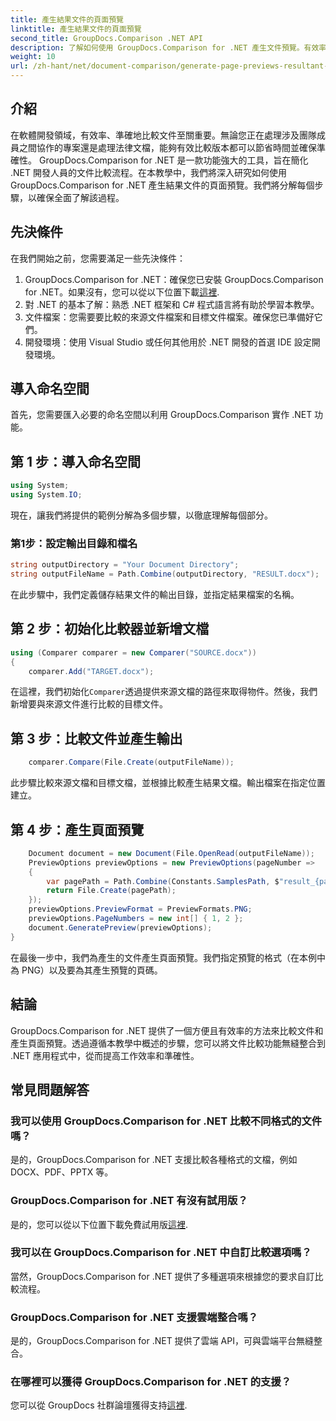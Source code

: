 ```yaml
---
title: 產生結果文件的頁面預覽
linktitle: 產生結果文件的頁面預覽
second_title: GroupDocs.Comparison .NET API
description: 了解如何使用 GroupDocs.Comparison for .NET 產生文件預覽。有效率、準確地比較文件。
weight: 10
url: /zh-hant/net/document-comparison/generate-page-previews-resultant-document/
---
```

## 介紹
在軟體開發領域，有效率、準確地比較文件至關重要。無論您正在處理涉及團隊成員之間協作的專案還是處理法律文檔，能夠有效比較版本都可以節省時間並確保準確性。 GroupDocs.Comparison for .NET 是一款功能強大的工具，旨在簡化 .NET 開發人員的文件比較流程。在本教學中，我們將深入研究如何使用 GroupDocs.Comparison for .NET 產生結果文件的頁面預覽。我們將分解每個步驟，以確保全面了解該過程。
## 先決條件
在我們開始之前，您需要滿足一些先決條件：
1.  GroupDocs.Comparison for .NET：確保您已安裝 GroupDocs.Comparison for .NET。如果沒有，您可以從以下位置下載[這裡](https://releases.groupdocs.com/comparison/net/).
2. 對 .NET 的基本了解：熟悉 .NET 框架和 C# 程式語言將有助於學習本教學。
3. 文件檔案：您需要要比較的來源文件檔案和目標文件檔案。確保您已準備好它們。
4. 開發環境：使用 Visual Studio 或任何其他用於 .NET 開發的首選 IDE 設定開發環境。

## 導入命名空間
首先，您需要匯入必要的命名空間以利用 GroupDocs.Comparison 實作 .NET 功能。
## 第 1 步：導入命名空間
```csharp
using System;
using System.IO;
```
現在，讓我們將提供的範例分解為多個步驟，以徹底理解每個部分。
### 第1步：設定輸出目錄和檔名
```csharp
string outputDirectory = "Your Document Directory";
string outputFileName = Path.Combine(outputDirectory, "RESULT.docx");
```
在此步驟中，我們定義儲存結果文件的輸出目錄，並指定結果檔案的名稱。
## 第 2 步：初始化比較器並新增文檔
```csharp
using (Comparer comparer = new Comparer("SOURCE.docx"))
{
    comparer.Add("TARGET.docx");
```
在這裡，我們初始化`Comparer`透過提供來源文檔的路徑來取得物件。然後，我們新增要與來源文件進行比較的目標文件。
## 第 3 步：比較文件並產生輸出
```csharp
    comparer.Compare(File.Create(outputFileName));
```
此步驟比較來源文檔和目標文檔，並根據比較產生結果文檔。輸出檔案在指定位置建立。
## 第 4 步：產生頁面預覽
```csharp
    Document document = new Document(File.OpenRead(outputFileName));
    PreviewOptions previewOptions = new PreviewOptions(pageNumber =>
    {
        var pagePath = Path.Combine(Constants.SamplesPath, $"result_{pageNumber}.png");
        return File.Create(pagePath);
    });
    previewOptions.PreviewFormat = PreviewFormats.PNG;
    previewOptions.PageNumbers = new int[] { 1, 2 };
    document.GeneratePreview(previewOptions);
}
```
在最後一步中，我們為產生的文件產生頁面預覽。我們指定預覽的格式（在本例中為 PNG）以及要為其產生預覽的頁碼。

## 結論
GroupDocs.Comparison for .NET 提供了一個方便且有效率的方法來比較文件和產生頁面預覽。透過遵循本教學中概述的步驟，您可以將文件比較功能無縫整合到 .NET 應用程式中，從而提高工作效率和準確性。
## 常見問題解答
### 我可以使用 GroupDocs.Comparison for .NET 比較不同格式的文件嗎？
是的，GroupDocs.Comparison for .NET 支援比較各種格式的文檔，例如 DOCX、PDF、PPTX 等。
### GroupDocs.Comparison for .NET 有沒有試用版？
是的，您可以從以下位置下載免費試用版[這裡](https://releases.groupdocs.com/).
### 我可以在 GroupDocs.Comparison for .NET 中自訂比較選項嗎？
當然，GroupDocs.Comparison for .NET 提供了多種選項來根據您的要求自訂比較流程。
### GroupDocs.Comparison for .NET 支援雲端整合嗎？
是的，GroupDocs.Comparison for .NET 提供了雲端 API，可與雲端平台無縫整合。
### 在哪裡可以獲得 GroupDocs.Comparison for .NET 的支援？
您可以從 GroupDocs 社群論壇獲得支持[這裡](https://forum.groupdocs.com/c/comparison/12).